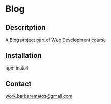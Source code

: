 # Blog

##  Descritption

A Blog project part of Web Development course
## Installation

npm install

## Contact

work.barbaramatos@gmail.com